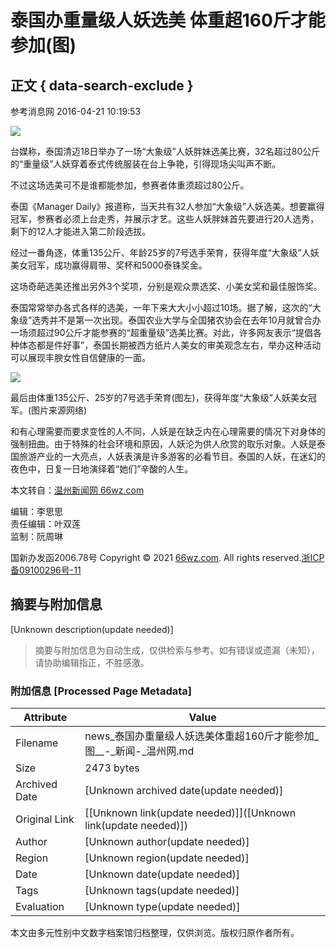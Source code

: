 # 泰国办重量级人妖选美 体重超160斤才能参加(图)

## 正文 { data-search-exclude }


参考消息网 2016-04-21 10:19:53

![](https://news.66wz.com/pic/003/002/343/00300234348_731449a8.jpg)

台媒称，泰国清迈18日举办了一场“大象级”人妖胖妹选美比赛，32名超过80公斤的“重量级”人妖穿着泰式传统服装在台上争艳，引得现场尖叫声不断。

不过这场选美可不是谁都能参加，参赛者体重须超过80公斤。

泰国《Manager Daily》报道称，当天共有32人参加“大象级”人妖选美。想要赢得冠军，参赛者必须上台走秀，并展示才艺。这些人妖胖妹首先要进行20人选秀，剩下的12人才能进入第二阶段选拔。

经过一番角逐，体重135公斤、年龄25岁的7号选手荣育，获得年度“大象级”人妖美女冠军，成功赢得肩带、奖杯和5000泰铢奖金。

这场奇葩选美还推出另外3个奖项，分别是观众票选奖、小美女奖和最佳服饰奖。

泰国常常举办各式各样的选美，一年下来大大小小超过10场。据了解，这次的“大象级”选秀并不是第一次出现。泰国农业大学与全国猪农协会在去年10月就曾合办一场须超过90公斤才能参赛的“超重量级”选美比赛。对此，许多网友表示“提倡各种体态都是件好事”，泰国长期被西方纸片人美女的审美观念左右，举办这种活动可以展现丰腴女性自信健康的一面。

![](https://news.66wz.com/pic/003/002/343/00300234349_e2df112c.jpg)

最后由体重135公斤、25岁的7号选手荣育(图左)，获得年度“大象级”人妖美女冠军。(图片来源网络)

和有心理需要而要求变性的人不同，人妖是在缺乏内在心理需要的情况下对身体的强制扭曲。由于特殊的社会环境和原因，人妖沦为供人欣赏的取乐对象。人妖是泰国旅游产业的一大亮点，人妖表演是许多游客的必看节目。泰国的人妖，在迷幻的夜色中，日复一日地演绎着“她们”辛酸的人生。

本文转自：[温州新闻网 66wz.com](https://www.66wz.com "温州新闻网")

编辑：李思思  
责任编辑：叶双莲  
监制：阮周琳  

国新办发函2006.78号 Copyright © 2021 [66wz.com](https://www.66wz.com). All rights reserved.[浙ICP备09100296号-11](https://beian.miit.gov.cn/#/Integrated/index)
<!-- tcd_original_link https://news.66wz.com/system/2016/04/21/104804593.shtml -->


## 摘要与附加信息

<!-- tcd_abstract -->
[Unknown description(update needed)]
<!-- tcd_abstract_end -->

> 摘要与附加信息为自动生成，仅供检索与参考。如有错误或遗漏（未知），请协助编辑指正，不胜感激。

### 附加信息 [Processed Page Metadata]

| Attribute       | Value                                  |
|-----------------|----------------------------------------|
| Filename        | news_泰国办重量级人妖选美体重超160斤才能参加_图__-_新闻-_温州网.md                             |
| Size            | 2473 bytes                           |
| Archived Date   | [Unknown archived date(update needed)]                             |
| Original Link   | [[Unknown link(update needed)]]([Unknown link(update needed)])                       |
| Author          | [Unknown author(update needed)]                               |
| Region          | [Unknown region(update needed)]                               |
| Date            | [Unknown date(update needed)]                                 |
| Tags            | [Unknown tags(update needed)]                                 |
| Evaluation            | [Unknown type(update needed)]                                 |
<!-- tcd_table_end -->

本文由多元性别中文数字档案馆归档整理，仅供浏览。版权归原作者所有。
